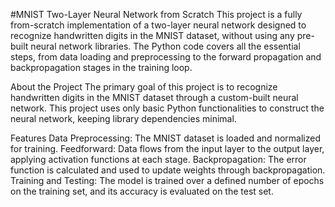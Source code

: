 #MNIST Two-Layer Neural Network from Scratch
This project is a fully from-scratch implementation of a two-layer neural network designed to recognize handwritten digits in the MNIST dataset, without using any pre-built neural network libraries. The Python code covers all the essential steps, from data loading and preprocessing to the forward propagation and backpropagation stages in the training loop.

About the Project
The primary goal of this project is to recognize handwritten digits in the MNIST dataset through a custom-built neural network. This project uses only basic Python functionalities to construct the neural network, keeping library dependencies minimal.

Features
Data Preprocessing: The MNIST dataset is loaded and normalized for training.
Feedforward: Data flows from the input layer to the output layer, applying activation functions at each stage.
Backpropagation: The error function is calculated and used to update weights through backpropagation.
Training and Testing: The model is trained over a defined number of epochs on the training set, and its accuracy is evaluated on the test set.
